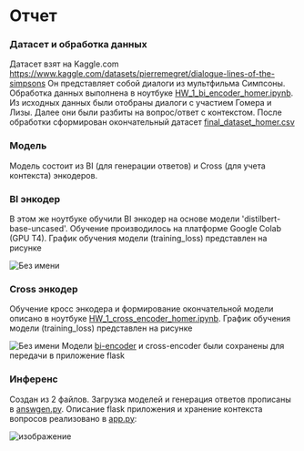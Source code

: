 # Отчет
### Датасет и обработка данных
Датасет взят на Kaggle.com
https://www.kaggle.com/datasets/pierremegret/dialogue-lines-of-the-simpsons
Он представляет собой диалоги из мультфильма Симпсоны. 
Обработка данных выполнена в ноутбуке [HW_1_bi_encoder_homer.ipynb](https://github.com/maxbobrov85/chat_bot/blob/main/HW_1_bi_encoder_homer.ipynb). Из исходных данных были отобраны диалоги с участием Гомера и Лизы. Далее они были разбиты на вопрос/ответ с контекстом. После обработки сформирован окончательный датасет [final_dataset_homer.csv](https://github.com/maxbobrov85/chat_bot/blob/main/final_dataset_homer.csv)
### Модель
Модель состоит из BI (для генерации ответов) и Cross (для учета контекста) энкодеров. 
### BI энкодер
В этом же ноутбуке обучили BI энкодер на основе модели 'distilbert-base-uncased'. Обучение производилось на платформе Google Colab (GPU T4). График обучения модели (training_loss) представлен на рисунке

![Без имени](https://github.com/maxbobrov85/chat_bot/assets/114837957/7bf08a65-16a0-4a7f-b94c-2042c7d53489)
### Cross энкодер
Обучение кросс энкодера и формирование окончательной модели описано в ноутбуке [HW_1_cross_encoder_homer.ipynb](https://github.com/maxbobrov85/chat_bot/blob/main/HW_1_cross_encoder_homer.ipynb). График обучения модели (training_loss) представлен на рисунке

![Без имени](https://github.com/maxbobrov85/chat_bot/assets/114837957/ed01fad8-63fb-4ab7-9491-ec86a1c4940f)
Модели [bi-encoder](https://github.com/maxbobrov85/chat_bot/blob/main/bi_encoder_homer) и cross-encoder были сохранены для передачи в приложение flask
### Инференс
Создан из 2 файлов. Загрузка моделей и генерация ответов прописаны в [answgen.py](https://github.com/maxbobrov85/chat_bot/blob/main/answgen.py). Описание flask приложения и хранение контекста вопросов реализовано в [app.py](https://github.com/maxbobrov85/chat_bot/blob/main/app.py):

![изображение](https://github.com/maxbobrov85/chat_bot/assets/114837957/27004573-9664-48da-a630-d080b205251d)
